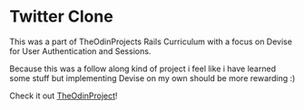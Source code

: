 # Twitter Clone

This was a part of TheOdinProjects Rails Curriculum with a focus on Devise for User Authentication and Sessions.

Because this was a follow along kind of project i feel like i have learned some stuff but implementing Devise on my own should be more rewarding :)

Check it out [TheOdinProject](https://www.theodinproject.com/courses/ruby-on-rails/lessons/authentication)!